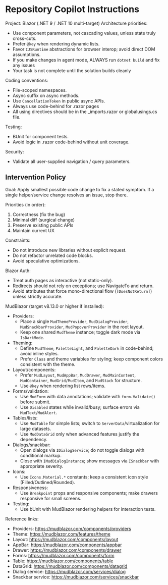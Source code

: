 # Repository Copilot Instructions

Project: Blazor (.NET 9 / .NET 10 multi-target)
Architecture priorities:
- Use component parameters, not cascading values, unless state truly cross-cuts.
- Prefer `@key` when rendering dynamic lists.
- Favor `IJSRuntime` abstractions for browser interop; avoid direct DOM assumptions.
- If you make changes in agent mode, ALWAYS run `dotnet build` and fix any issues 
- Your task is not complete until the solution builds cleanly

Coding conventions:
- File-scoped namespaces.
- Async suffix on async methods.
- Use `CancellationToken` in public async APIs.
- Always use code-behind for .razor pages
- All using directives should be in the _imports.razor or globalusings.cs file.

Testing:
- BUnit for component tests.
- Avoid logic in .razor code-behind without unit coverage.

Security:
- Validate all user-supplied navigation / query parameters.

## Intervention Policy
Goal: Apply smallest possible code change to fix a stated symptom. 
If a single helper/service change resolves an issue, stop there.

Priorities (in order): 
1. Correctness (fix the bug)
2. Minimal diff (surgical change)
3. Preserve existing public APIs
4. Maintain current UX

Constraints:
- Do not introduce new libraries without explicit request.
- Do not refactor unrelated code blocks.
- Avoid speculative optimizations.

Blazor Auth:
- Treat auth pages as interactive (not static-only).
- Redirects should not rely on exceptions; use NavigateTo and return.
- Avoid attributes that force mono-directional flow (`[DoesNotReturn]`) unless strictly accurate.

MudBlazor (target v8.13.0 or higher if installed):
- Providers:
  - Place a single `MudThemeProvider`, `MudDialogProvider`, `MudSnackbarProvider`, `MudPopoverProvider` in the root layout.
  - Keep one shared `MudTheme` instance; toggle dark mode via `IsDarkMode`.
- Theming:
  - Define `MudTheme`, `PaletteLight`, and `PaletteDark` in code-behind; avoid inline styles.
  - Prefer `Class` and theme variables for styling; keep component colors consistent with the theme.
- Layout/components:
  - Prefer `MudLayout`, `MudAppBar`, `MudDrawer`, `MudMainContent`, `MudContainer`, `MudGrid/MudItem`, and `MudStack` for structure.
  - Use `@key` when rendering list rows/items.
- Forms/validation:
  - Use `MudForm` with data annotations; validate with `form.Validate()` before submit.
  - Use `Disabled` states while invalid/busy; surface errors via `MudText`/`MudAlert`.
- Tables/lists:
  - Use `MudTable` for simple lists; switch to `ServerData`/virtualization for large datasets.
  - Use `MudDataGrid` only when advanced features justify the dependency.
- Dialogs/snackbar:
  - Open dialogs via `IDialogService`; do not toggle dialogs with conditional markup.
  - Close with `IMudDialogInstance`; show messages via `ISnackbar` with appropriate severity.
- Icons:
  - Use `Icons.Material.*` constants; keep a consistent icon style (Filled/Outlined/Rounded).
- Responsiveness:
  - Use `Breakpoint` props and responsive components; make drawers responsive for small screens.
- Testing:
  - Use bUnit with MudBlazor rendering helpers for interaction tests.

Reference links:
- Providers: https://mudblazor.com/components/providers
- Theme: https://mudblazor.com/features/theme
- Layout: https://mudblazor.com/components/layout
- AppBar: https://mudblazor.com/components/appbar
- Drawer: https://mudblazor.com/components/drawer
- Forms: https://mudblazor.com/components/form
- Table: https://mudblazor.com/components/table
- DataGrid: https://mudblazor.com/components/datagrid
- Dialog service: https://mudblazor.com/services/dialog
- Snackbar service: https://mudblazor.com/services/snackbar